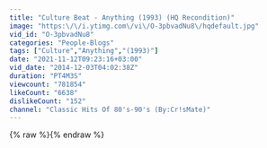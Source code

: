 ```yaml
---
title: "Culture Beat - Anything (1993) (HQ Recondition)"
image: "https:\/\/i.ytimg.com\/vi\/O-3pbvadNu8\/hqdefault.jpg"
vid_id: "O-3pbvadNu8"
categories: "People-Blogs"
tags: ["Culture","Anything","(1993)"]
date: "2021-11-12T09:23:16+03:00"
vid_date: "2014-12-03T04:02:38Z"
duration: "PT4M3S"
viewcount: "781854"
likeCount: "6638"
dislikeCount: "152"
channel: "Classic Hits Of 80's-90's (By:Cr!sMate)"
---
```

{% raw %}{% endraw %}
